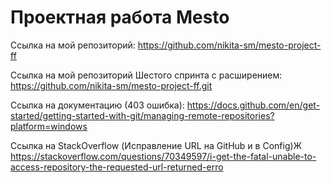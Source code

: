 # Проектная работа Mesto

Ссылка на мой репозиторий: https://github.com/nikita-sm/mesto-project-ff

Ссылка на мой репозиторий Шестого спринта с расширением: https://github.com/nikita-sm/mesto-project-ff.git

Ссылка на документацию (403 ошибка): https://docs.github.com/en/get-started/getting-started-with-git/managing-remote-repositories?platform=windows

Ссылка на StackOverflow (Исправление URL на GitHub и в Config)Ж https://stackoverflow.com/questions/70349597/i-get-the-fatal-unable-to-access-repository-the-requested-url-returned-erro